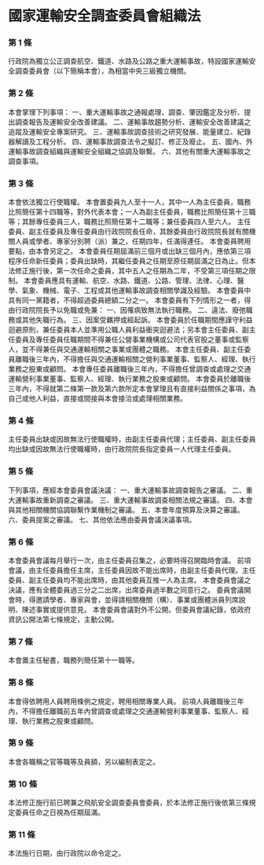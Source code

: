 # 國家運輸安全調查委員會組織法

### 第 1 條

行政院為獨立公正調查航空、鐵道、水路及公路之重大運輸事故，特設國家運輸安全調查委員會（以下簡稱本會），為相當中央三級獨立機關。

### 第 2 條

本會掌理下列事項：
一、重大運輸事故之通報處理、調查、肇因鑑定及分析、提出調查報告及運輸安全改善建議。
二、運輸事故趨勢分析、運輸安全改善建議之追蹤及運輸安全專案研究。
三、運輸事故調查技術之研究發展、能量建立、紀錄器解讀及工程分析。
四、運輸事故調查法令之擬訂、修正及廢止。
五、國內、外運輸事故調查組織與運輸安全組織之協調及聯繫。
六、其他有關重大運輸事故之調查事項。

### 第 3 條

本會依法獨立行使職權。
本會置委員九人至十一人，其中一人為主任委員，職務比照簡任第十四職等，對外代表本會；一人為副主任委員，職務比照簡任第十三職等；其餘專任委員三人，職務比照簡任第十二職等；兼任委員四人至六人。
主任委員、副主任委員及專任委員由行政院院長任命，其餘委員由行政院院長就有關機關人員或學者、專家分別聘（派）兼之，任期四年，任滿得連任。
本會委員聘用要點，由本會另定之。
本會委員任期屆滿前三個月或出缺三個月內，應依第三項程序任命新任委員；委員出缺時，其繼任委員之任期至原任期屆滿之日為止。但本法修正施行後，第一次任命之委員，其中五人之任期為二年，不受第三項任期之限制。
本會委員應具有運輸、航空、水路、鐵道、公路、管理、法律、心理、醫學、氣象、機械、電子、工程或其他運輸事故調查相關學識及經驗。
本會委員中具有同一黨籍者，不得超過委員總額二分之一。
本會委員有下列情形之一者，得由行政院院長予以免職或免兼：
一、因罹病致無法執行職務。
二、違法、廢弛職務或其他失職行為。
三、因案受羈押或經起訴。
本會委員於任職期間應謹守利益迴避原則，兼任委員本人並準用公職人員利益衝突迴避法；另本會主任委員、副主任委員及專任委員任職期間不得兼任公營事業機構或公司代表官股之董事或監察人，並不得兼任與交通運輸相關之事業或團體之職務。
本會主任委員、副主任委員離職後三年內，不得擔任與交通運輸相關之營利事業董事、監察人、經理、執行業務之股東或顧問。
本會專任委員離職後三年內，不得擔任曾調查或處理之交通運輸營利事業董事、監察人、經理、執行業務之股東或顧問。
本會委員於離職後三年內，不得就第二條第一款及第六款所定本會掌理且有直接利益關係之事項，為自己或他人利益，直接或間接與本會接洽或處理相關業務。

### 第 4 條

主任委員出缺或因故無法行使職權時，由副主任委員代理；主任委員、副主任委員均出缺或因故無法行使職權時，由行政院院長指定委員一人代理主任委員。

### 第 5 條

下列事項，應經本會委員會議決議：
一、重大運輸事故調查報告之審議。
二、重大運輸事故重新調查之審議。
三、重大運輸事故調查相關法規之審議。
四、本會與其他相關機關協調聯繫作業機制之審議。
五、本會年度預算及決算之審議。
六、委員提案之審議。
七、其他依法應由委員會議決議事項。

### 第 6 條

本會委員會議每月舉行一次，由主任委員召集之，必要時得召開臨時會議。
前項會議，由主任委員擔任主席，主任委員因故不能出席時，由副主任委員代理。主任委員、副主任委員均不能出席時，由其他委員互推一人為主席。
本會委員會議之決議，應有全體委員過三分之二出席，出席委員過半數之同意行之。
委員會議開會時，得邀請學者、專家與會，並得請相關機關（構）、事業或團體派員列席說明、陳述事實或提供意見。
本會委員會議對外不公開。但委員會議紀錄，依政府資訊公開法第七條規定，主動公開。

### 第 7 條

本會置主任秘書，職務列簡任第十一職等。

### 第 8 條

本會得依聘用人員聘用條例之規定，聘用相關專業人員。
前項人員離職後三年內，不得擔任離職前五年內曾調查或處理之交通運輸營利事業董事、監察人、經理、執行業務之股東或顧問。

### 第 9 條

本會各職稱之官等職等及員額，另以編制表定之。

### 第 10 條

本法修正施行前已聘兼之飛航安全調查委員會委員，於本法修正施行後依第三條規定委員任命之日視為任期屆滿。

### 第 11 條

本法施行日期，由行政院以命令定之。
